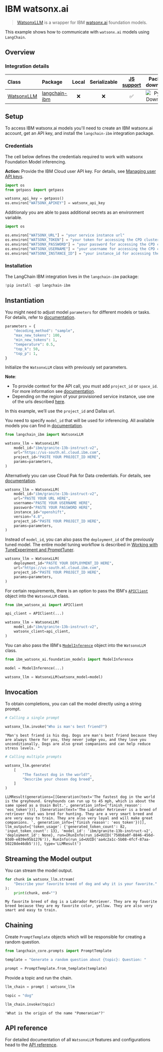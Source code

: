 # IBM watsonx.ai

>[WatsonxLLM](https://ibm.github.io/watsonx-ai-python-sdk/fm_extensions.html#langchain) is a wrapper for IBM [watsonx.ai](https://www.ibm.com/products/watsonx-ai) foundation models.

This example shows how to communicate with `watsonx.ai` models using `LangChain`.

## Overview

### Integration details
| Class | Package | Local | Serializable | [JS support](https://js.langchain.com/docs/integrations/llms/ibm/) | Package downloads | Package latest |
| :--- | :--- | :---: | :---: |  :---: | :---: | :---: |
| [WatsonxLLM](https://python.langchain.com/api_reference/ibm/llms/langchain_ibm.llms.WatsonxLLM.html) | [langchain-ibm](https://python.langchain.com/api_reference/ibm/index.html) | ❌ | ❌ | ✅ | ![PyPI - Downloads](https://img.shields.io/pypi/dm/langchain-ibm?style=flat-square&label=%20) | ![PyPI - Version](https://img.shields.io/pypi/v/langchain-ibm?style=flat-square&label=%20) |

## Setup

To access IBM watsonx.ai models you'll need to create an IBM watsonx.ai account, get an API key, and install the `langchain-ibm` integration package.

### Credentials

The cell below defines the credentials required to work with watsonx Foundation Model inferencing.

**Action:** Provide the IBM Cloud user API key. For details, see
[Managing user API keys](https://cloud.ibm.com/docs/account?topic=account-userapikey&interface=ui).


```python
import os
from getpass import getpass

watsonx_api_key = getpass()
os.environ["WATSONX_APIKEY"] = watsonx_api_key
```

Additionaly you are able to pass additional secrets as an environment variable. 


```python
import os

os.environ["WATSONX_URL"] = "your service instance url"
os.environ["WATSONX_TOKEN"] = "your token for accessing the CPD cluster"
os.environ["WATSONX_PASSWORD"] = "your password for accessing the CPD cluster"
os.environ["WATSONX_USERNAME"] = "your username for accessing the CPD cluster"
os.environ["WATSONX_INSTANCE_ID"] = "your instance_id for accessing the CPD cluster"
```

### Installation

The LangChain IBM integration lives in the `langchain-ibm` package:


```python
!pip install -qU langchain-ibm
```

## Instantiation

You might need to adjust model `parameters` for different models or tasks. For details, refer to [documentation](https://ibm.github.io/watsonx-ai-python-sdk/fm_model.html#metanames.GenTextParamsMetaNames).


```python
parameters = {
    "decoding_method": "sample",
    "max_new_tokens": 100,
    "min_new_tokens": 1,
    "temperature": 0.5,
    "top_k": 50,
    "top_p": 1,
}
```

Initialize the `WatsonxLLM` class with previously set parameters.


**Note**: 

- To provide context for the API call, you must add `project_id` or `space_id`. For more information see [documentation](https://www.ibm.com/docs/en/watsonx-as-a-service?topic=projects).
- Depending on the region of your provisioned service instance, use one of the urls described [here](https://ibm.github.io/watsonx-ai-python-sdk/setup_cloud.html#authentication).

In this example, we’ll use the `project_id` and Dallas url.


You need to specify `model_id` that will be used for inferencing. All available models you can find in [documentation](https://ibm.github.io/watsonx-ai-python-sdk/fm_model.html#TextModels).


```python
from langchain_ibm import WatsonxLLM

watsonx_llm = WatsonxLLM(
    model_id="ibm/granite-13b-instruct-v2",
    url="https://us-south.ml.cloud.ibm.com",
    project_id="PASTE YOUR PROJECT_ID HERE",
    params=parameters,
)
```

Alternatively you can use Cloud Pak for Data credentials. For details, see [documentation](https://ibm.github.io/watsonx-ai-python-sdk/setup_cpd.html).    


```python
watsonx_llm = WatsonxLLM(
    model_id="ibm/granite-13b-instruct-v2",
    url="PASTE YOUR URL HERE",
    username="PASTE YOUR USERNAME HERE",
    password="PASTE YOUR PASSWORD HERE",
    instance_id="openshift",
    version="4.8",
    project_id="PASTE YOUR PROJECT_ID HERE",
    params=parameters,
)
```

Instead of `model_id`, you can also pass the `deployment_id` of the previously tuned model. The entire model tuning workflow is described in [Working with TuneExperiment and PromptTuner](https://ibm.github.io/watsonx-ai-python-sdk/pt_tune_experiment_run.html).


```python
watsonx_llm = WatsonxLLM(
    deployment_id="PASTE YOUR DEPLOYMENT_ID HERE",
    url="https://us-south.ml.cloud.ibm.com",
    project_id="PASTE YOUR PROJECT_ID HERE",
    params=parameters,
)
```

For certain requirements, there is an option to pass the IBM's [`APIClient`](https://ibm.github.io/watsonx-ai-python-sdk/base.html#apiclient) object into the `WatsonxLLM` class.


```python
from ibm_watsonx_ai import APIClient

api_client = APIClient(...)

watsonx_llm = WatsonxLLM(
    model_id="ibm/granite-13b-instruct-v2",
    watsonx_client=api_client,
)
```

You can also pass the IBM's [`ModelInference`](https://ibm.github.io/watsonx-ai-python-sdk/fm_model_inference.html) object into the `WatsonxLLM` class.


```python
from ibm_watsonx_ai.foundation_models import ModelInference

model = ModelInference(...)

watsonx_llm = WatsonxLLM(watsonx_model=model)
```

## Invocation
To obtain completions, you can call the model directly using a string prompt.


```python
# Calling a single prompt

watsonx_llm.invoke("Who is man's best friend?")
```



```output
"Man's best friend is his dog. Dogs are man's best friend because they are always there for you, they never judge you, and they love you unconditionally. Dogs are also great companions and can help reduce stress levels. "
```



```python
# Calling multiple prompts

watsonx_llm.generate(
    [
        "The fastest dog in the world?",
        "Describe your chosen dog breed",
    ]
)
```



```output
LLMResult(generations=[[Generation(text='The fastest dog in the world is the greyhound. Greyhounds can run up to 45 mph, which is about the same speed as a Usain Bolt.', generation_info={'finish_reason': 'eos_token'})], [Generation(text='The Labrador Retriever is a breed of retriever that was bred for hunting. They are a very smart breed and are very easy to train. They are also very loyal and will make great companions. ', generation_info={'finish_reason': 'eos_token'})]], llm_output={'token_usage': {'generated_token_count': 82, 'input_token_count': 13}, 'model_id': 'ibm/granite-13b-instruct-v2', 'deployment_id': None}, run=[RunInfo(run_id=UUID('750b8a0f-8846-456d-93d0-e039e95b1276')), RunInfo(run_id=UUID('aa4c2a1c-5b08-4fcf-87aa-50228de46db5'))], type='LLMResult')
```


## Streaming the Model output 

You can stream the model output.


```python
for chunk in watsonx_llm.stream(
    "Describe your favorite breed of dog and why it is your favorite."
):
    print(chunk, end="")
```
```output
My favorite breed of dog is a Labrador Retriever. They are my favorite breed because they are my favorite color, yellow. They are also very smart and easy to train.
```
## Chaining
Create `PromptTemplate` objects which will be responsible for creating a random question.


```python
from langchain_core.prompts import PromptTemplate

template = "Generate a random question about {topic}: Question: "

prompt = PromptTemplate.from_template(template)
```

Provide a topic and run the chain.


```python
llm_chain = prompt | watsonx_llm

topic = "dog"

llm_chain.invoke(topic)
```



```output
'What is the origin of the name "Pomeranian"?'
```


## API reference

For detailed documentation of all `WatsonxLLM` features and configurations head to the [API reference](https://python.langchain.com/api_reference/ibm/llms/langchain_ibm.llms.WatsonxLLM.html).

